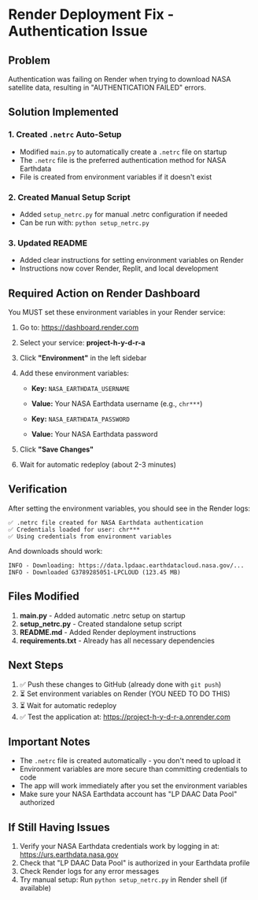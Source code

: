 # Render Deployment Fix - Authentication Issue

## Problem
Authentication was failing on Render when trying to download NASA satellite data, resulting in "AUTHENTICATION FAILED" errors.

## Solution Implemented

### 1. Created `.netrc` Auto-Setup
- Modified `main.py` to automatically create a `.netrc` file on startup
- The `.netrc` file is the preferred authentication method for NASA Earthdata
- File is created from environment variables if it doesn't exist

### 2. Created Manual Setup Script
- Added `setup_netrc.py` for manual .netrc configuration if needed
- Can be run with: `python setup_netrc.py`

### 3. Updated README
- Added clear instructions for setting environment variables on Render
- Instructions now cover Render, Replit, and local development

## Required Action on Render Dashboard

You MUST set these environment variables in your Render service:

1. Go to: https://dashboard.render.com
2. Select your service: **project-h-y-d-r-a**
3. Click **"Environment"** in the left sidebar
4. Add these environment variables:
   - **Key:** `NASA_EARTHDATA_USERNAME`
   - **Value:** Your NASA Earthdata username (e.g., `chr***`)
   
   - **Key:** `NASA_EARTHDATA_PASSWORD`
   - **Value:** Your NASA Earthdata password

5. Click **"Save Changes"**
6. Wait for automatic redeploy (about 2-3 minutes)

## Verification

After setting the environment variables, you should see in the Render logs:
```
✅ .netrc file created for NASA Earthdata authentication
✅ Credentials loaded for user: chr***
✅ Using credentials from environment variables
```

And downloads should work:
```
INFO - Downloading: https://data.lpdaac.earthdatacloud.nasa.gov/...
INFO - Downloaded G3789285051-LPCLOUD (123.45 MB)
```

## Files Modified

1. **main.py** - Added automatic .netrc setup on startup
2. **setup_netrc.py** - Created standalone setup script
3. **README.md** - Added Render deployment instructions
4. **requirements.txt** - Already has all necessary dependencies

## Next Steps

1. ✅ Push these changes to GitHub (already done with `git push`)
2. ⏳ Set environment variables on Render (YOU NEED TO DO THIS)
3. ⏳ Wait for automatic redeploy
4. ✅ Test the application at: https://project-h-y-d-r-a.onrender.com

## Important Notes

- The `.netrc` file is created automatically - you don't need to upload it
- Environment variables are more secure than committing credentials to code
- The app will work immediately after you set the environment variables
- Make sure your NASA Earthdata account has "LP DAAC Data Pool" authorized

## If Still Having Issues

1. Verify your NASA Earthdata credentials work by logging in at: https://urs.earthdata.nasa.gov
2. Check that "LP DAAC Data Pool" is authorized in your Earthdata profile
3. Check Render logs for any error messages
4. Try manual setup: Run `python setup_netrc.py` in Render shell (if available)
